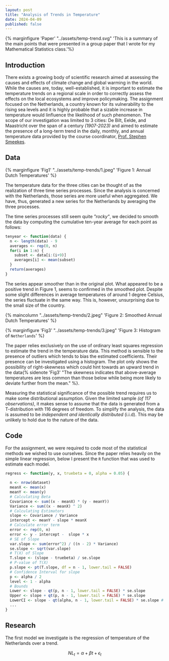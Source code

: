 ```yaml
---
layout: post
title: "Analysis of Trends in Temperature"
date: 2024-04-09
published: false
---
```


{% marginfigure 'Paper' "../assets/temp-trend.svg" 'This is a summary of the main points that were presented in a group paper that I wrote for my Mathematical Statistics class.'%}

## Introduction

There exists a growing body of scientific research aimed at assessing the causes and effects of climate change and global warming in the world. While the causes are, today, well-established, it is important to estimate the temperature trends on a regional scale in order to correctly assess the effects on the local ecosystems and improve policymaking. The assignment focused on the Netherlands, a country known for its vulnerability to the rising sea levels and it is highly probable that a sizable increase in temperature would linfluence the likelihood of such phenomenon. The scope of our investigation was limited to 3 cities: De Bilt, Eelde, and Maastricht over the span of a century *(1907-2023)* and aimed to estimate the presence of a long-term trend in the daily, monthly, and annual temperature data provided by the course coordinator, [Prof. Stephen Smeekes](https://www.stephansmeekes.nl/).

## Data

{% marginfigure 'Fig1' "../assets/temp-trends/1.jpeg" 'Figure 1: Annual Dutch Temperatures' %}

The temperature data for the three cities can be thought of as the realization of three time series processes. Since the analysis is concerned with the Netherlands, those series are more useful when aggregated. We have, thus, generated a new series for the Netherlands by averaging the three processes.

The time series processes still seem quite *"rocky"*, we decided to smooth the data by computing the cumulative ten-year average for each point as follows:

```r
tenyear <- function(data) {
  n <- length(data) - 9 
  averages <- rep(0, n)
  for(i in 1:n) {
    subset <- data[i:(i+9)]  
    averages[i] <- mean(subset)
  }
  return(averages) 
}
```

The series appear smoother than in the original plot. What appeared to be a positive trend in Figure $1$, seems to confirmed in the smoothed plot. Despite some slight differences in average temperatures of around $1$ degree Celsius, the series fluctuate in the same way. This is, however, unsurprising due to the small size of the country.

{% maincolumn "../assets/temp-trends/2.jpeg" 'Figure 2: Smoothed Annual Dutch Temperatures' %}

{% marginfigure 'Fig3' "../assets/temp-trends/3.jpeg" 'Figure 3: Histogram of ```Netherlands```' %}

The paper relies exclusively on the use of ordinary least squares regression to estimate the trend in the temperature data. This method is sensible to the presence of outliers which tends to bias the estimated coefficients. Their presence can be investigated using a histogram. The plot only shows the possibility of right-skewness which could hint towards an upward trend in the data{% sidenote 'Fig3' "The skewness indicates that above-average temperatures are less common than those below while being more likely to deviate further from the mean." %}.

Measuring the statistical significance of the possible trend requires us to make some distributional assumption. Given the limited sample *(of $117$ observations)*, it makes sense to assume that the data is generated from a $\text{T}$-distribution with $116$ degrees of freedom. To simplify the analysis, the data is assumed to be *independent and identically distributed* (i.i.d). This may be unlikely to hold due to the nature of the data.

## Code

For the assignment, we were required to code most of the statistical methods we wished to use ourselves. Since the paper relies heavily on the simple linear regression, below I present the ```R``` function that was used to estimate each model.

```r
regress <- function(y, x, truebeta = 0, alpha = 0.05) {
  
  n <- nrow(dataset) 
  meanX <- mean(x)
  meanY <- mean(y)
  # Calculating Beta 
  Covariance <- sum((x - meanX) * (y - meanY))
  Variance <- sum((x - meanX) ^ 2) 
  # Calculating Estimators 
  slope <- Covariance / Variance
  intercept <- meanY - slope * meanX  
  # Calculate error term
  error <- rep(0, n)
  error <- y - intercept -  slope * x
  # SE of Slope
  var.slope <- sum(error^2) / ((n - 2) * Variance)
  se.slope <- sqrt(var.slope)
  # T(X) of Slope
  T.slope <- (slope - truebeta) / se.slope
  # P-value of T(X)
  p.slope <- pt(T.slope, df = n - 1, lower.tail = FALSE)
  # Confidence Interval for slope
  p <- alpha / 2
  level <- 1 - alpha
  # Bounds
  Lower <- slope - qt(p, n - 1, lower.tail = FALSE) * se.slope  
  Upper <- slope + qt(p, n - 1, lower.tail = FALSE) * se.slope 
  LowerCI <- slope - qt(alpha, n - 1, lower.tail = FALSE) * se.slope # One-Sided
  ... 
}
```

## Research

The first model we investigate is the regression of temperature of the Netherlands over a trend.

$$
\tag{1}
{NL}_{t} = \alpha + \beta t + \epsilon_{t}
$$